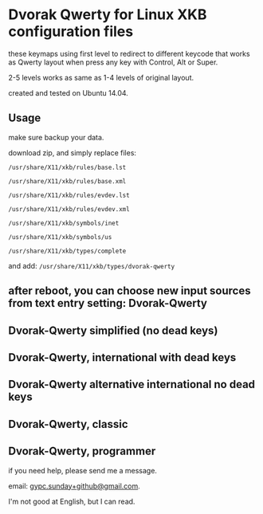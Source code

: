 Dvorak Qwerty for Linux XKB configuration files
======
these keymaps using first level to redirect to different keycode that works as Qwerty layout when press any key with Control, Alt or Super.

2-5 levels works as same as 1-4 levels of original layout.

created and tested on Ubuntu 14.04.


Usage
------
make sure backup your data.

download zip, and simply replace files:

`/usr/share/X11/xkb/rules/base.lst`

`/usr/share/X11/xkb/rules/base.xml`

`/usr/share/X11/xkb/rules/evdev.lst`

`/usr/share/X11/xkb/rules/evdev.xml`

`/usr/share/X11/xkb/symbols/inet`

`/usr/share/X11/xkb/symbols/us`

`/usr/share/X11/xkb/types/complete`

and add: `/usr/share/X11/xkb/types/dvorak-qwerty`

after reboot, you can choose new input sources from text entry setting:
Dvorak-Qwerty
------
Dvorak-Qwerty simplified (no dead keys)
------
Dvorak-Qwerty, international with dead keys
------
Dvorak-Qwerty alternative international no dead keys
------
Dvorak-Qwerty, classic
------
Dvorak-Qwerty, programmer
------

if you need help, please send me a message.

email: gypc.sunday+github@gmail.com.

I'm not good at English, but I can read.


